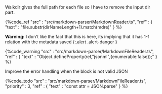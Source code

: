 Walkdir gives the full path for each file so I have to remove the input dir part.

{%code_ref
    "src" : "src/markdown-parser/MarkdownReader.ts",
    "ref" : {
        "text" : "file.substr(dirNameLength+1).match(mdre)"
    }
%}

**Warning:**
I don't like the fact that this is here, its implying that it has 1-1 relation with the metadata saved
{:.alert .alert-danger }

{%code_warning
    "src" : "src/markdown-parser/MarkdownFileReader.ts",
    "ref" : {
        "text" : "Object.defineProperty(ref,\"jsonml\",{enumerable:false});"
    }
%}




Improve the error handling when the block is not valid JSON

{%code_todo
    "src" : "src/markdown-parser/MarkdownFileReader.ts",
    "priority" : 3,
    "ref" : {
        "text" : "const attr = JSON.parse"
    }
%}
